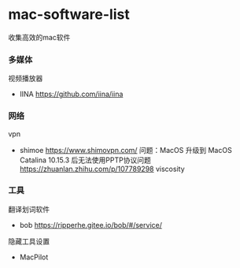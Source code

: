 # mac-software-list

收集高效的mac软件

### 多媒体

视频播放器

- IINA  https://github.com/iina/iina

### 网络

vpn 

- shimoe https://www.shimovpn.com/
  问题：MacOS 升级到 MacOS Catalina 10.15.3 后无法使用PPTP协议问题 https://zhuanlan.zhihu.com/p/107789298
  viscosity

### 工具

翻译划词软件

-  bob https://ripperhe.gitee.io/bob/#/service/

隐藏工具设置

- MacPilot